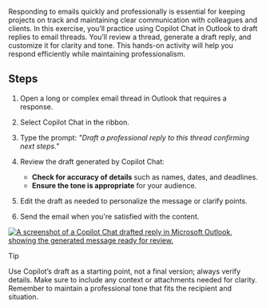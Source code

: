 Responding to emails quickly and professionally is essential for keeping projects on track and maintaining clear communication with colleagues and clients. In this exercise, you’ll practice using Copilot Chat in Outlook to draft replies to email threads. You’ll review a thread, generate a draft reply, and customize it for clarity and tone. This hands-on activity will help you respond efficiently while maintaining professionalism.

## Steps

1. Open a long or complex email thread in Outlook that requires a response.

2. Select Copilot Chat in the ribbon.

3. Type the prompt:
*"Draft a professional reply to this thread confirming next steps."*

4. Review the draft generated by Copilot Chat:

   - **Check for accuracy of details** such as names, dates, and deadlines.
   - **Ensure the tone is appropriate** for your audience.

5. Edit the draft as needed to personalize the message or clarify points.

6. Send the email when you're satisfied with the content.

[![A screenshot of a Copilot Chat drafted reply in Microsoft Outlook, showing the generated message ready for review.](manage-email-efficiently/media/reply-inline.png)](manage-email-efficiently/media/reply-expanded.png")

> [!TIP]
>
> Use Copilot’s draft as a starting point, not a final version; always verify details. Make sure to include any context or attachments needed for clarity. Remember to maintain a professional tone that fits the recipient and situation.
